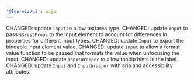```yaml
---
'@ldn-viz/ui': major
---
```


CHANGED: update `Input` to allow textarea type.
CHANGED: update `Input` to pass `$$restProps` to the input element to account for differences in properties for different input types.
CHANGED: update `Input` to export the bindable input element value.
CHANGED: update `Input` to allow a format value function to be passed that formats the value when unfocusing the input.
CHANGED: update `InputWrapper` to allow tooltip hints in the label.
CHANGED: update `Input` and `InputWrapper` with aria and accessibility attributes.
